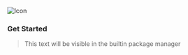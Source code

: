 ![Icon](https://raw.githubusercontent.com/ProtopSolutions/OneWare.Vhdp/main/Icon_256.png)

### Get Started

> This text will be visible in the builtin package manager
